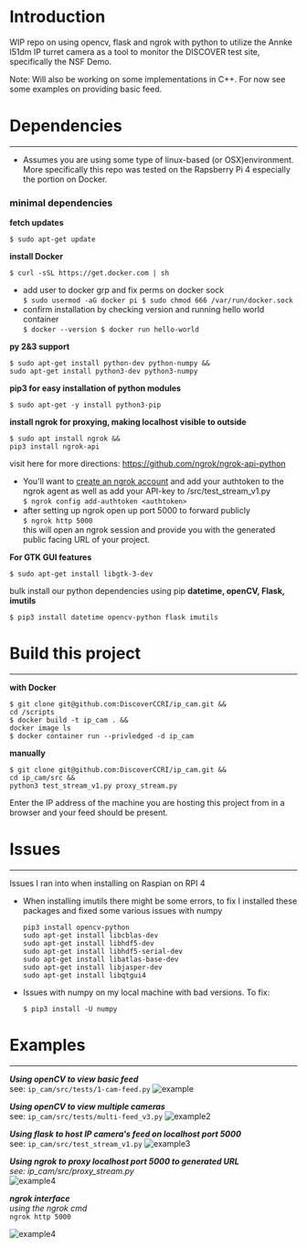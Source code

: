 # Introduction
WIP repo on using opencv, flask and ngrok with python to utilize the 
Annke l51dm IP turret camera as a tool to monitor the 
DISCOVER test site, specifically the NSF Demo. 

Note: Will also be working on some implementations in C++. For now see some examples on providing basic feed.


# Dependencies
---
- Assumes you are using some type of linux-based (or OSX)environment. More specifically
this repo was tested on the Rapsberry Pi 4 especially the portion on Docker.

### minimal dependencies
**fetch updates**
```
$ sudo apt-get update
```

**install Docker**
```
$ curl -sSL https://get.docker.com | sh
```
- add user to docker grp and fix perms on docker sock <br>
        ```
        $ sudo usermod -aG docker pi
        $ sudo chmod 666 /var/run/docker.sock 
        ``` <br>
- confirm installation by checking version and running hello world container <br>
        ```
        $ docker --version
        $ docker run hello-world
        ``` <br>
        
**py 2&3 support**
```
$ sudo apt-get install python-dev python-numpy &&
sudo apt-get install python3-dev python3-numpy
```

**pip3 for easy installation of python modules**
```
$ sudo apt-get -y install python3-pip
```
**install ngrok for proxying, making localhost visible to outside**
```
$ sudo apt install ngrok &&
pip3 install ngrok-api
```
visit here for more directions: https://github.com/ngrok/ngrok-api-python
- You'll want to [create an ngrok account](https://dashboard.ngrok.com/get-started/setup) and add your authtoken to the 
ngrok agent as well as add your API-key to /src/test_stream_v1.py <br>
        ```
        $ ngrok config add-authtoken <authtoken>
        ``` <br>
- after setting up ngrok open up port 5000 to forward publicly <br>
        ```
        $ ngrok http 5000
        ``` <br>
this will open an ngrok session and provide you with the generated public facing
URL of your project.


**For GTK GUI features**
```
$ sudo apt-get install libgtk-3-dev
```
bulk install our python dependencies using pip
**datetime, openCV, Flask, imutils**
```
$ pip3 install datetime opencv-python flask imutils
```

# Build this project
---
**with Docker**
```
$ git clone git@github.com:DiscoverCCRI/ip_cam.git &&
cd /scripts 
$ docker build -t ip_cam . &&
docker image ls
$ docker container run --privledged -d ip_cam
```
**manually**
```
$ git clone git@github.com:DiscoverCCRI/ip_cam.git &&
cd ip_cam/src &&
python3 test_stream_v1.py proxy_stream.py
```
Enter the IP address of the machine you are hosting this project from in a browser
and your feed should be present. 

# Issues
---
Issues I ran into when installing on Raspian on RPI 4
  - When installing imutils there might be some errors, to fix I installed
  these packages and fixed some various issues with numpy
    ```
    pip3 install opencv-python
    sudo apt-get install libcblas-dev
    sudo apt-get install libhdf5-dev
    sudo apt-get install libhdf5-serial-dev
    sudo apt-get install libatlas-base-dev
    sudo apt-get install libjasper-dev 
    sudo apt-get install libqtgui4 
    ```
  - Issues with numpy on my local machine with bad versions. To fix:
    ```
    $ pip3 install -U numpy
    ```

# Examples
---
***Using openCV to view basic feed*** <br>
see: ```ip_cam/src/tests/1-cam-feed.py```
![example](https://github.com/DiscoverCCRI/ip_cam/blob/main/imgs/basic_feed.png)

***Using openCV to view multiple cameras*** <br>
see: ```ip_cam/src/tests/multi-feed_v3.py```
![example2](https://github.com/DiscoverCCRI/ip_cam/blob/main/imgs/multi-stream.png)

***Using flask to host IP camera's feed on localhost port 5000*** <br>
see: ```ip_cam/src/test_stream_v1.py```
![example3](https://github.com/DiscoverCCRI/ip_cam/blob/main/imgs/flask_localhost.png)

***Using ngrok to proxy localhost port 5000 to generated URL*** <br>
*see: ip_cam/src/proxy_stream.py* <br>
![example4](https://github.com/DiscoverCCRI/ip_cam/blob/main/imgs/localhost-to-ngrok_stream.png)

***ngrok interface*** <br>
*using the ngrok cmd* <br>
    ```
    ngrok http 5000 
    ``` <br>
    
![example4](https://github.com/DiscoverCCRI/ip_cam/blob/main/imgs/ngrok_session.png)
